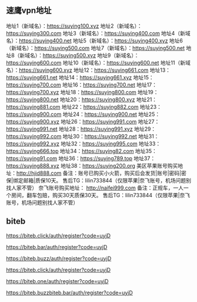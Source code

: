 ## 速鹰vpn地址

地址1（新域名）：https://suying100.xyz
地址2（新域名）：https://suying300.com
地址3（新域名）：https://suying400.com
地址4（新域名）：https://suying400.net
地址5（新域名）：https://suying400.xyz
地址6（新域名）：https://suying500.com
地址7（新域名）：https://suying500.net
地址8（新域名）：https://suying500.xyz
地址9（新域名）：https://suying600.com
地址10（新域名）：https://suying600.net
地址11（新域名）：https://suying600.xyz
地址12：https://suying661.com
地址13：https://suying661.net
地址14：https://suying661.xyz
地址15：https://suying700.com
地址16：https://suying700.net
地址17：https://suying700.xyz
地址18：https://suying800.com
地址19：https://suying800.net
地址20：https://suying800.xyz
地址21：https://suying881.com
地址22：https://suying882.com
地址23：https://suying900.com
地址24：https://suying900.net
地址25：https://suying900.xyz
地址26：https://suying991.com
地址27：https://suying991.net
地址28：https://suying991.xyz
地址29：https://suying992.com
地址30：https://suying992.net
地址31：https://suying992.xyz
地址32：https://suying995.com
地址33：https://suying666.top
地址34：https://suying82.com
地址35：https://suying91.com
地址36：https://suying789.top
地址37：https://suying888.xyz
地址38：https://suying200.org
美区苹果账号购买地址：http://hjid888.com
备注：账号已购买小火箭，购买后会发货|账号|密码|密保|绑定邮箱|质保10天。
售后TG：lilin733844（仅限苹果|奈飞账号，机场问题别找人家不管）
奈飞账号购买地址： http://naifei999.com
备注：正规车，一人一个房间，翻车包赔，购买30天质保30天。
售后TG：lilin733844（仅限苹果|奈飞账号，机场问题别找人家不管）


## biteb

https://biteb.click/auth/register?code=uyjD

https://biteb.bar/auth/register?code=uyjD 

https://biteb.buzz/auth/register?code=uyjD

https://biteb.click/auth/register?code=uyjD 

https://biteb.one/auth/register?code=uyjD

https://biteb.buzzbiteb.bar/auth/register?code=uyjD
